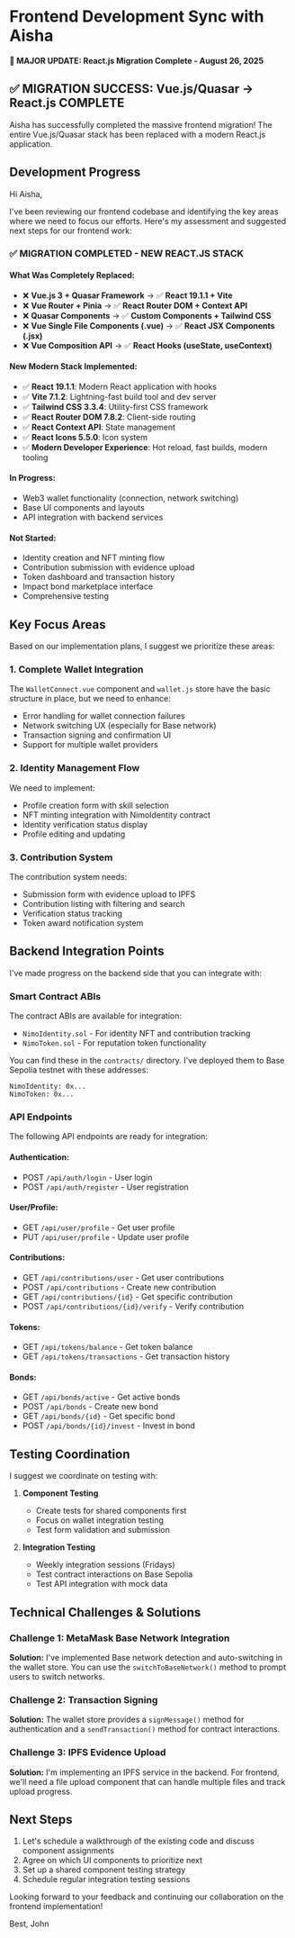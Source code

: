 # Frontend Development Sync with Aisha
**🚀 MAJOR UPDATE: React.js Migration Complete - August 26, 2025**

## ✅ **MIGRATION SUCCESS: Vue.js/Quasar → React.js COMPLETE**

Aisha has successfully completed the massive frontend migration! The entire Vue.js/Quasar stack has been replaced with a modern React.js application.

## Development Progress

Hi Aisha,

I've been reviewing our frontend codebase and identifying the key areas where we need to focus our efforts. Here's my assessment and suggested next steps for our frontend work:

### ✅ **MIGRATION COMPLETED - NEW REACT.JS STACK**

#### **What Was Completely Replaced:**
- ❌ **Vue.js 3 + Quasar Framework** → ✅ **React 19.1.1 + Vite**
- ❌ **Vue Router + Pinia** → ✅ **React Router DOM + Context API**
- ❌ **Quasar Components** → ✅ **Custom Components + Tailwind CSS**
- ❌ **Vue Single File Components (.vue)** → ✅ **React JSX Components (.jsx)**
- ❌ **Vue Composition API** → ✅ **React Hooks (useState, useContext)**

#### **New Modern Stack Implemented:**
- ✅ **React 19.1.1**: Modern React application with hooks
- ✅ **Vite 7.1.2**: Lightning-fast build tool and dev server
- ✅ **Tailwind CSS 3.3.4**: Utility-first CSS framework
- ✅ **React Router DOM 7.8.2**: Client-side routing
- ✅ **React Context API**: State management
- ✅ **React Icons 5.5.0**: Icon system
- ✅ **Modern Developer Experience**: Hot reload, fast builds, modern tooling

#### In Progress:
- Web3 wallet functionality (connection, network switching)
- Base UI components and layouts
- API integration with backend services

#### Not Started:
- Identity creation and NFT minting flow
- Contribution submission with evidence upload
- Token dashboard and transaction history
- Impact bond marketplace interface
- Comprehensive testing

## Key Focus Areas

Based on our implementation plans, I suggest we prioritize these areas:

### 1. Complete Wallet Integration

The `WalletConnect.vue` component and `wallet.js` store have the basic structure in place, but we need to enhance:

- Error handling for wallet connection failures
- Network switching UX (especially for Base network)
- Transaction signing and confirmation UI
- Support for multiple wallet providers

### 2. Identity Management Flow

We need to implement:
- Profile creation form with skill selection
- NFT minting integration with NimoIdentity contract
- Identity verification status display
- Profile editing and updating

### 3. Contribution System

The contribution system needs:
- Submission form with evidence upload to IPFS
- Contribution listing with filtering and search
- Verification status tracking
- Token award notification system

## Backend Integration Points

I've made progress on the backend side that you can integrate with:

### Smart Contract ABIs

The contract ABIs are available for integration:
- `NimoIdentity.sol` - For identity NFT and contribution tracking
- `NimoToken.sol` - For reputation token functionality

You can find these in the `contracts/` directory. I've deployed them to Base Sepolia testnet with these addresses:

```
NimoIdentity: 0x...
NimoToken: 0x...
```

### API Endpoints

The following API endpoints are ready for integration:

#### Authentication:
- POST `/api/auth/login` - User login
- POST `/api/auth/register` - User registration

#### User/Profile:
- GET `/api/user/profile` - Get user profile
- PUT `/api/user/profile` - Update user profile

#### Contributions:
- GET `/api/contributions/user` - Get user contributions
- POST `/api/contributions` - Create new contribution
- GET `/api/contributions/{id}` - Get specific contribution
- POST `/api/contributions/{id}/verify` - Verify contribution

#### Tokens:
- GET `/api/tokens/balance` - Get token balance
- GET `/api/tokens/transactions` - Get transaction history

#### Bonds:
- GET `/api/bonds/active` - Get active bonds
- POST `/api/bonds` - Create new bond
- GET `/api/bonds/{id}` - Get specific bond
- POST `/api/bonds/{id}/invest` - Invest in bond

## Testing Coordination

I suggest we coordinate on testing with:

1. **Component Testing**
   - Create tests for shared components first
   - Focus on wallet integration testing
   - Test form validation and submission

2. **Integration Testing**
   - Weekly integration sessions (Fridays)
   - Test contract interactions on Base Sepolia
   - Test API integration with mock data

## Technical Challenges & Solutions

### Challenge 1: MetaMask Base Network Integration
**Solution:** I've implemented Base network detection and auto-switching in the wallet store. You can use the `switchToBaseNetwork()` method to prompt users to switch networks.

### Challenge 2: Transaction Signing
**Solution:** The wallet store provides a `signMessage()` method for authentication and a `sendTransaction()` method for contract interactions.

### Challenge 3: IPFS Evidence Upload
**Solution:** I'm implementing an IPFS service in the backend. For frontend, we'll need a file upload component that can handle multiple files and track upload progress.

## Next Steps

1. Let's schedule a walkthrough of the existing code and discuss component assignments
2. Agree on which UI components to prioritize next
3. Set up a shared component testing strategy
4. Schedule regular integration testing sessions

Looking forward to your feedback and continuing our collaboration on the frontend implementation!

Best,
John